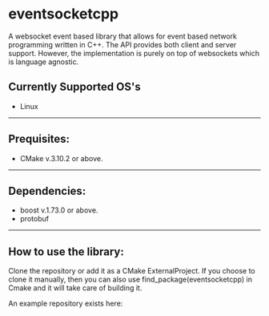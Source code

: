 # eventsocketcpp
A websocket event based library that allows for event based network programming written in C++.
The API provides both client and server support. However, the implementation is purely on top of websockets
which is language agnostic. 

## Currently Supported OS's
  - Linux
  
-----------------------------------------------------------------------
## Prequisites:
  - CMake v.3.10.2 or above.
-----------------------------------------------------------------------
## Dependencies:
  - boost v.1.73.0 or above.
  - protobuf
  
-----------------------------------------------------------------------
## How to use the library:

  Clone the repository or add it as a CMake ExternalProject. If you choose to clone it manually,
  then you can also use find_package(eventsocketcpp) in Cmake and it will take care of building it.
  
An example repository exists here: 
